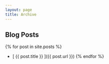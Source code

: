 ```yaml
---
layout: page
title: Archive
---
```


## Blog Posts

{% for post in site.posts %}
  * [ {{ post.title }} ]({{ post.url }})
{% endfor %}
